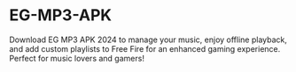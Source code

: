 # EG-MP3-APK
Download EG MP3 APK 2024 to manage your music, enjoy offline playback, and add custom playlists to Free Fire for an enhanced gaming experience. Perfect for music lovers and gamers!

